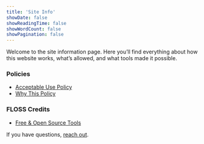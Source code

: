 ```yaml
---
title: 'Site Info'
showDate: false
showReadingTime: false
showWordCount: false
showPagination: false
---
```


Welcome to the site information page. Here you’ll find everything about how this website works, what’s allowed, and what tools made it possible.

### Policies
- [Acceptable Use Policy](../aup/)
- [Why This Policy](../wtp/)

### FLOSS Credits
- [Free & Open Source Tools](../credits/)

If you have questions, [reach out](../contact/).
